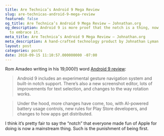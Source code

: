 ```yaml
---
title: Are Technica’s Android 9 Mega Review
slug: are-technicas-android-9-mega-review
featured: false
og_title: Are Technica’s Android 9 Mega Review – Johnathan.org
og_description: Android 9 is more proof that the notch is a thing, now, and it's time
  to embrace it.
meta_title: Are Technica’s Android 9 Mega Review – Johnathan.org
meta_description: A hand-crafted technology product by Johnathan Lyman
layout: post
categories: posts
date: 2018-09-15 11:10:57.000000000 -07:00
---
```


Rom Amadeo writing in his 19,000(!) word [Android 9 review](https://arstechnica.com/gadgets/2018/09/android-9-pie-thoroughly-reviewed/):

> Android 9 includes an experimental gesture navigation system and built-in notch support. There’s also a new screenshot editor, lots of improvements for text selection, and changes to the way rotation works.

> Under the hood, more changes have come, too, with AI-powered battery usage controls, new rules for Play Store developers, and changes to how apps get distributed.

I think it’s pretty fair to say the “notch” that everyone made fun of Apple for doing is now a mainstream thing. Such is the punishment of being first.

